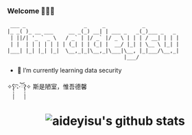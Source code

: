 ### Welcome 👾🥶👾 

```txt
 ___ _                   _     _            _
|_ _( )_ __ ___     __ _(_) __| | ___ _   _(_)___ _   _
 | ||/| '_ ` _ \   / _` | |/ _` |/ _ \ | | | / __| | | |
 | |  | | | | | | | (_| | | (_| |  __/ |_| | \__ \ |_| |
|___| |_| |_| |_|  \__,_|_|\__,_|\___|\__, |_|___/\__,_|
                                      |___/
```

- 🌱 I’m currently learning data security

✧ʕ̢̣̣̣̣̩̩̩̩·͡˔·ོɁ̡̣̣̣̣̩̩̩̩✧   斯是陋室，惟吾德馨

<h1 align="center">

![aideyisu's github stats](https://github-readme-stats.vercel.app/api?username=aideyisu&theme=radical&show_icons=true&count_private=true)

<!--
**aideyisu/aideyisu** is a ✨ _special_ ✨ repository because its `README.md` (this file) appears on your GitHub profile.

Here are some ideas to get you started:

- 🔭 I’m currently working on ...
- 🌱 I’m currently learning ...
- 👯 I’m looking to collaborate on ...
- 🤔 I’m looking for help with ...
- 💬 Ask me about ...
- 📫 How to reach me: ...
- 😄 Pronouns: ...
- ⚡ Fun fact: ...
-->
